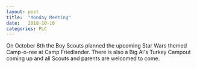 ```yaml
---
layout: post
title:  "Monday Meeting"
date:   2018-10-16
categories: PLC
---
```


On October 8th the Boy Scouts planned the upcoming Star Wars themed Camp-o-ree at Camp Friedlander. There
is also a Big Al's Turkey Campout coming up and all Scouts and parents are welcomed to come. 
